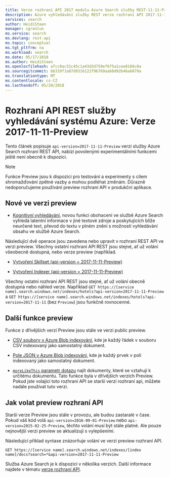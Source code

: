 ```yaml
---
title: Verze rozhraní API 2017 modulu Azure Search služby REST-11-11-Preview | Microsoft Docs
description: Azure vyhledávání služby REST verze rozhraní API 2017-11-11-Preview zahrnuje povolenými experimentálními funkcemi, jako je například synonyma a moreLikeThis hledání.
services: search
author: HeidiSteen
manager: cgronlun
ms.service: search
ms.devlang: rest-api
ms.topic: conceptual
ms.tgt_pltfrm: na
ms.workload: search
ms.date: 05/17/2018
ms.author: HeidiSteen
ms.openlocfilehash: afcc8ac31c45c1a43d3d759ef6f5a1cee8166c0a
ms.sourcegitcommit: b6319f1a87d9316122f96769aab0d92b46a6879a
ms.translationtype: MT
ms.contentlocale: cs-CZ
ms.lasthandoff: 05/20/2018
---
```

# <a name="azure-search-service-rest-api-version-2017-11-11-preview"></a>Rozhraní API REST služby vyhledávání systému Azure: Verze 2017-11-11-Preview
Tento článek popisuje `api-version=2017-11-11-Preview` verzi služby Azure Search rozhraní REST API, nabízí povolenými experimentálními funkcemi ještě není obecně k dispozici.

> [!NOTE]
> Funkce Preview jsou k dispozici pro testování a experimenty s cílem shromažďování zpětné vazby a mohou podléhat změnám. Důrazně nedoporučujeme používání preview rozhraní API v produkční aplikace.


## <a name="new-in-this-preview"></a>Nové ve verzi preview

+ [Kognitivní vyhledávání](cognitive-search-concept-intro.md), novou funkci obohacení ve službě Azure Search vyhledá latentní informace v jiné textové zdroje a poskytujících blíže neurčené text, převod do textu v plném znění s možností vyhledávání obsahu ve službě Azure Search.

Následující dvě operace jsou zavedena nebo upravit v rozhraní REST API ve verzi preview. Všechny ostatní rozhraní API REST jsou stejné, ať už volání všeobecně dostupná, nebo verze preview (například.

+ [Vytvoření Skillset (api-version = 2017-11-11-Preview)](ref-create-skillset.md)

+ [Vytvoření Indexer (api-version = 2017-11-11-Preview)](ref-create-indexer.md)

Všechny ostatní rozhraní API REST jsou stejné, ať už volání obecně dostupná nebo náhled verze. Například `GET https://[service name].search.windows.net/indexes/hotels?api-version=2017-11-11-Preview` a `GET https://[service name].search.windows.net/indexes/hotels?api-version=2017-11-11` (bez `Preview`) jsou funkčně rovnocenné.

## <a name="other-preview-features"></a>Další funkce preview

Funkce z dřívějších verzí Preview jsou stále ve verzi public preview.

+ [CSV soubory v Azure Blob indexování](search-howto-index-csv-blobs.md), kde je každý řádek v souboru CSV indexovaný jako samostatný dokument.

+ [Pole JSON v Azure Blob indexování](search-howto-index-json-blobs.md), kde je každý prvek v poli indexovaný jako samostatný dokument.

+ [`moreLikeThis` parametr dotazu](search-more-like-this.md) najít dokumenty, které se vztahují k určitému dokumentu. Tato funkce byla v dřívějších verzích Preview. Pokud jste volající toto rozhraní API se starší verzí rozhraní api, můžete nadále používat tuto verzi.


## <a name="how-to-call-a-preview-api"></a>Jak volat preview rozhraní API

Starší verze Preview jsou stále v provozu, ale budou zastaralé v čase. Pokud váš kód volá `api-version=2016-09-01-Preview` nebo `api-version=2015-02-25-Preview`, těchto volání musí být stále platné. Ale pouze nejnovější verzi preview se aktualizují s vylepšeními. 

Následující příklad syntaxe znázorňuje volání ve verzi preview rozhraní API.

    GET https://[service name].search.windows.net/indexes/[index name]/docs?search=*&api-version=2017-11-11-Preview

Služba Azure Search je k dispozici v několika verzích. Další informace najdete v tématu [verze rozhraní API](search-api-versions.md).
